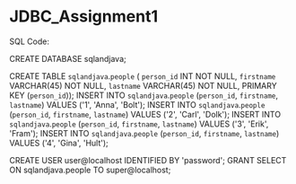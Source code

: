 # JDBC_Assignment1
SQL Code:

CREATE DATABASE sqlandjava;

CREATE TABLE `sqlandjava`.`people` (
  `person_id` INT NOT NULL,
  `firstname` VARCHAR(45) NOT NULL,
  `lastname` VARCHAR(45) NOT NULL,
  PRIMARY KEY (`person_id`));
INSERT INTO `sqlandjava`.`people` (`person_id`, `firstname`, `lastname`) VALUES ('1', 'Anna', 'Bolt');
INSERT INTO `sqlandjava`.`people` (`person_id`, `firstname`, `lastname`) VALUES ('2', 'Carl', 'Dolk');
INSERT INTO `sqlandjava`.`people` (`person_id`, `firstname`, `lastname`) VALUES ('3', 'Erik', 'Fram');
INSERT INTO `sqlandjava`.`people` (`person_id`, `firstname`, `lastname`) VALUES ('4', 'Gina', 'Hult');

CREATE USER user@localhost IDENTIFIED BY 'password';
GRANT SELECT ON sqlandjava.people TO super@localhost;
